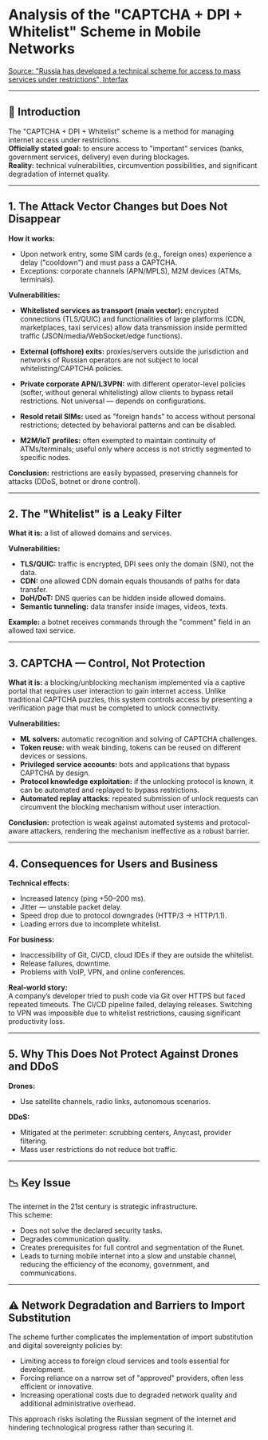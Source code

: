 # Analysis of the "CAPTCHA + DPI + Whitelist" Scheme in Mobile Networks

[Source: "Russia has developed a technical scheme for access to mass services under restrictions", Interfax](https://www.interfax.ru/russia/1040184)

---

## 📌 Introduction
The "CAPTCHA + DPI + Whitelist" scheme is a method for managing internet access under restrictions.  
**Officially stated goal:** to ensure access to "important" services (banks, government services, delivery) even during blockages.  
**Reality:** technical vulnerabilities, circumvention possibilities, and significant degradation of internet quality.

---

## 1. The Attack Vector Changes but Does Not Disappear

**How it works:**  
- Upon network entry, some SIM cards (e.g., foreign ones) experience a delay ("cooldown") and must pass a CAPTCHA.  
- Exceptions: corporate channels (APN/MPLS), M2M devices (ATMs, terminals).

**Vulnerabilities:**

- **Whitelisted services as transport (main vector):** encrypted connections (TLS/QUIC) and functionalities of large platforms (CDN, marketplaces, taxi services) allow data transmission inside permitted traffic (JSON/media/WebSocket/edge functions).

- **External (offshore) exits:** proxies/servers outside the jurisdiction and networks of Russian operators are not subject to local whitelisting/CAPTCHA policies.

- **Private corporate APN/L3VPN:** with different operator-level policies (softer, without general whitelisting) allow clients to bypass retail restrictions. Not universal — depends on configurations.

- **Resold retail SIMs:** used as "foreign hands" to access without personal restrictions; detected by behavioral patterns and can be disabled.

- **M2M/IoT profiles:** often exempted to maintain continuity of ATMs/terminals; useful only where access is not strictly segmented to specific nodes.

**Conclusion:** restrictions are easily bypassed, preserving channels for attacks (DDoS, botnet or drone control).

---

## 2. The "Whitelist" is a Leaky Filter

**What it is:** a list of allowed domains and services.

**Vulnerabilities:**
- **TLS/QUIC:** traffic is encrypted, DPI sees only the domain (SNI), not the data.
- **CDN:** one allowed CDN domain equals thousands of paths for data transfer.
- **DoH/DoT:** DNS queries can be hidden inside allowed domains.
- **Semantic tunneling:** data transfer inside images, videos, texts.

**Example:** a botnet receives commands through the "comment" field in an allowed taxi service.

---

## 3. CAPTCHA — Control, Not Protection

**What it is:** a blocking/unblocking mechanism implemented via a captive portal that requires user interaction to gain internet access. Unlike traditional CAPTCHA puzzles, this system controls access by presenting a verification page that must be completed to unlock connectivity.

**Vulnerabilities:**
- **ML solvers:** automatic recognition and solving of CAPTCHA challenges.
- **Token reuse:** with weak binding, tokens can be reused on different devices or sessions.
- **Privileged service accounts:** bots and applications that bypass CAPTCHA by design.
- **Protocol knowledge exploitation:** if the unlocking protocol is known, it can be automated and replayed to bypass restrictions.
- **Automated replay attacks:** repeated submission of unlock requests can circumvent the blocking mechanism without user interaction.

**Conclusion:** protection is weak against automated systems and protocol-aware attackers, rendering the mechanism ineffective as a robust barrier.

---

## 4. Consequences for Users and Business

**Technical effects:**
- Increased latency (ping +50–200 ms).
- Jitter — unstable packet delay.
- Speed drop due to protocol downgrades (HTTP/3 → HTTP/1.1).
- Loading errors due to incomplete whitelist.

**For business:**
- Inaccessibility of Git, CI/CD, cloud IDEs if they are outside the whitelist.
- Release failures, downtime.
- Problems with VoIP, VPN, and online conferences.

**Real-world story:**  
A company’s developer tried to push code via Git over HTTPS but faced repeated timeouts. The CI/CD pipeline failed, delaying releases. Switching to VPN was impossible due to whitelist restrictions, causing significant productivity loss.

---

## 5. Why This Does Not Protect Against Drones and DDoS

**Drones:**
- Use satellite channels, radio links, autonomous scenarios.

**DDoS:**
- Mitigated at the perimeter: scrubbing centers, Anycast, provider filtering.
- Mass user restrictions do not reduce bot traffic.

---

## 📉 Key Issue

The internet in the 21st century is strategic infrastructure.  
This scheme:  
- Does not solve the declared security tasks.  
- Degrades communication quality.  
- Creates prerequisites for full control and segmentation of the Runet.  
- Leads to turning mobile internet into a slow and unstable channel, reducing the efficiency of the economy, government, and communications.

---

## ⚠️ Network Degradation and Barriers to Import Substitution

The scheme further complicates the implementation of import substitution and digital sovereignty policies by:

- Limiting access to foreign cloud services and tools essential for development.
- Forcing reliance on a narrow set of "approved" providers, often less efficient or innovative.
- Increasing operational costs due to degraded network quality and additional administrative overhead.

This approach risks isolating the Russian segment of the internet and hindering technological progress rather than securing it.